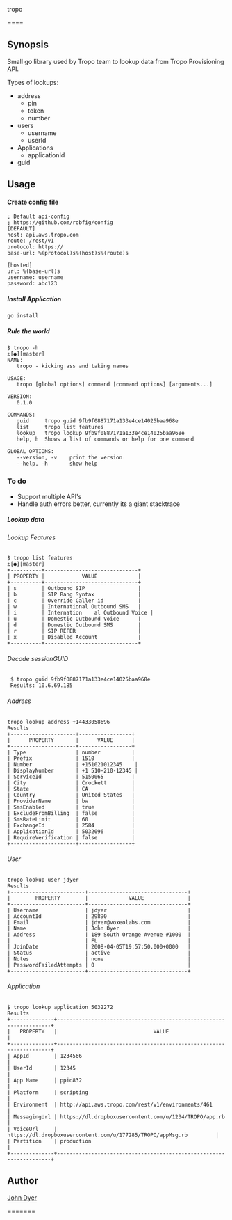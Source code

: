 tropo

====

## Synopsis

Small go library used by Tropo team to lookup data from Tropo Provisioning API.

Types of lookups:

  * address
    * pin
    * token
    * number
  * users
    * username
    * userId
  * Applications
    * applicationId
  * guid

## Usage

#### Create config file

    ; Default api-config
    ; https://github.com/robfig/config
    [DEFAULT]
    host: api.aws.tropo.com
    route: /rest/v1
    protocol: https://
    base-url: %(protocol)s%(host)s%(route)s

    [hosted]
    url: %(base-url)s
    username: username
    password: abc123

##### Install Application

    go install

##### Rule the world

    $ tropo -h                                                                                                                                                                                                                          ±[●][master]
    NAME:
       tropo - kicking ass and taking names

    USAGE:
       tropo [global options] command [command options] [arguments...]

    VERSION:
       0.1.0

    COMMANDS:
       guid     tropo guid 9fb9f0887171a133e4ce14025baa968e
       list     tropo list features
       lookup   tropo lookup 9fb9f0887171a133e4ce14025baa968e
       help, h  Shows a list of commands or help for one command

    GLOBAL OPTIONS:
       --version, -v    print the version
       --help, -h       show help


### To do

* Support multiple API's
* Handle auth errors better, currently its a giant stacktrace

##### Lookup data


###### Lookup Features

    $ tropo list features                                                                                                                                                                                                                             ±[●][master]
    +----------+------------------------------+
    | PROPERTY |            VALUE             |
    +----------+------------------------------+
    | s        | Outbound SIP                 |
    | b        | SIP Bang Syntax              |
    | c        | Override Caller id           |
    | w        | International Outbound SMS   |
    | i        | Internation    al Outbound Voice |
    | u        | Domestic Outbound Voice      |
    | d        | Domestic Outbound SMS        |
    | r        | SIP REFER                    |
    | x        | Disabled Account             |
    +----------+------------------------------+

###### Decode sessionGUID

     $ tropo guid 9fb9f0887171a133e4ce14025baa968e
     Results: 10.6.69.185

###### Address

    tropo lookup address +14433058696
    Results
    +---------------------+-----------------+
    |      PROPERTY       |      VALUE      |
    +---------------------+-----------------+
    | Type                | number          |
    | Prefix              | 1510            |
    | Number              | +151021012345    |
    | DisplayNumber       | +1 510-210-12345 |
    | ServiceId           | 5150065         |
    | City                | Crockett        |
    | State               | CA              |
    | Country             | United States   |
    | ProviderName        | bw              |
    | SmsEnabled          | true            |
    | ExcludeFromBilling  | false           |
    | SmsRateLimit        | 60              |
    | ExchangeId          | 2584            |
    | ApplicationId       | 5032096         |
    | RequireVerification | false           |
    +---------------------+-----------------+

###### User

    tropo lookup user jdyer
    Results
    +------------------------+--------------------------------+
    |        PROPERTY        |             VALUE              |
    +------------------------+--------------------------------+
    | Username               | jdyer                          |
    | AccountId              | 29890                          |
    | Email                  | jdyer@voxeolabs.com            |
    | Name                   | John Dyer                      |
    | Address                | 189 South Orange Avenue #1000  |
    |                        | FL                             |
    | JoinDate               | 2008-04-05T19:57:50.000+0000   |
    | Status                 | active                         |
    | Notes                  | none                           |
    | PasswordFailedAttempts | 0                              |
    +------------------------+--------------------------------+

###### Application

    $ tropo lookup application 5032272
    Results
    +--------------+--------------------------------------------------------------------+
    |   PROPERTY   |                               VALUE                                |
    +--------------+--------------------------------------------------------------------+
    | AppId        | 1234566                                                            |
    | UserId       | 12345                                                              |
    | App Name     | ppid832                                                            |
    | Platform     | scripting                                                          |
    | Environment  | http://api.aws.tropo.com/rest/v1/environments/461                  |
    | MessagingUrl | https://dl.dropboxusercontent.com/u/1234/TROPO/app.rb              |
    | VoiceUrl     | https://dl.dropboxusercontent.com/u/177285/TROPO/appMsg.rb         |
    | Partition    | production                                                         |
    +--------------+--------------------------------------------------------------------+

## Author

[John Dyer]()

=======
